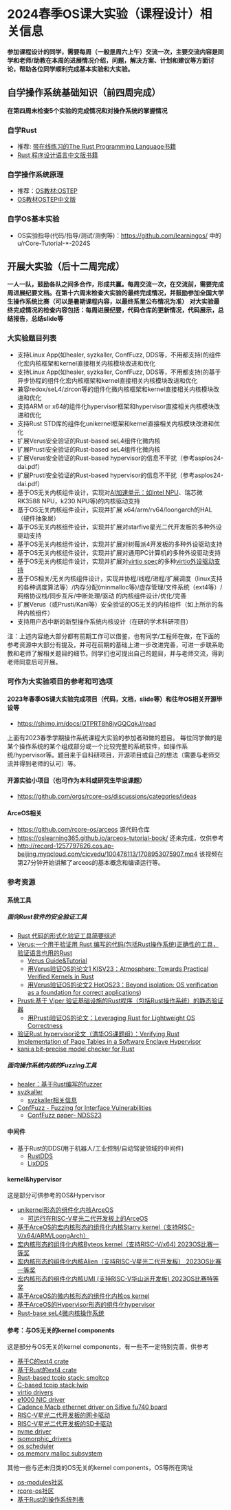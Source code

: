 # 2024春季OS课大实验（课程设计）相关信息

**参加课程设计的同学，需要每周（一般是周六上午）交流一次，主要交流内容是同学和老师/助教在本周的进展情况介绍，问题，解决方案、计划和建议等方面讨论，帮助各位同学顺利完成基本实验和大实验。**

## 自学操作系统基础知识（前四周完成）
**在第四周末检查5个实验的完成情况和对操作系统的掌握情况**

### 自学Rust
- 推荐: [带在线练习的The Rust Programming Language书籍](https://rust-book.cs.brown.edu/)
- [Rust 程序设计语言中文版书籍](https://kaisery.github.io/trpl-zh-cn/)

### 自学操作系统原理
- 推荐：[OS教材:OSTEP](https://pages.cs.wisc.edu/~remzi/OSTEP/)
- [OS教材OSTEP中文版](https://github.com/remzi-arpacidusseau/ostep-translations/tree/master/chinese)

### 自学OS基本实验
- OS实验指导(代码/指导/测试/测例等)：https://github.com/learningos/ 中的 u/rCore-Tutorial-*-2024S

## 开展大实验（后十二周完成）
**一人一队，鼓励各队之间多合作，形成共赢。每周交流一次，在交流前，需要完成周进展纪要文档。在第十六周末检查大实验的最终完成情况，并鼓励参加全国大学生操作系统比赛（可以是暑期课程内容，以最终系里公布情况为准）**
**对大实验最终完成情况的检查内容包括：每周进展纪要，代码仓库的更新情况，代码展示，总结报告，总结slide等**

### 大实验题目列表
- 支持Linux App(如healer, syzkaller, ConfFuzz, DDS等，不用都支持)的组件化宏内核框架和kernel直接相关内核模块改进和优化
- 支持Linux App(如healer, syzkaller, ConfFuzz, DDS等，不用都支持)的基于异步协程的组件化宏内核框架和kernel直接相关内核模块改进和优化 
- 兼容redox/seL4/zircon等的组件化微内核框架和kernel直接相关内核模块改进和优化
- 支持ARM or x64的组件化hypervisor框架和hypervisor直接相关内核模块改进和优化
- 支持Rust STD库的组件化unikernel框架和kernel直接相关内核模块改进和优化
- 扩展Verus安全验证的Rust-based seL4组件化微内核
- 扩展Prusti安全验证的Rust-based seL4组件化微内核
- 扩展Verus安全验证的Rust-based hypervisor的信息不干扰（参考asplos24-dai.pdf）
- 扩展Prusti安全验证的Rust-based hypervisor的信息不干扰（参考asplos24-dai.pdf）
- 基于OS无关内核组件设计，实现对[AI加速单元：如Intel NPU](https://git.kernel.org/pub/scm/linux/kernel/git/stable/linux.git/tree/drivers/accel/ivpu)、瑞芯微RK3588 NPU，k230 NPU等)的内核驱动支持
- 基于OS无关内核组件设计，实现并扩展 x64/arm/rv64/loongarch的HAL（硬件抽象层）
- 基于OS无关内核组件设计，实现并扩展对starfive星光二代开发板的多种外设驱动支持
- 基于OS无关内核组件设计，实现并扩展对树莓派4开发板的多种外设驱动支持
- 基于OS无关内核组件设计，实现并扩展对通用PC计算机的多种外设驱动支持
- 基于OS无关内核组件设计，实现并扩展对[virtio spec](https://docs.oasis-open.org/virtio/virtio/v1.2/csd01/virtio-v1.2-csd01.html)的多种[virtio外设驱动支持](https://github.com/rcore-os/virtio-drivers)
- 基于OS相关/无关内核组件设计，实现并协程/线程/进程/扩展调度（linux支持的各种调度算法等）/内存分配(minmalloc等)/虚存管理/文件系统（ext4等）/网络协议栈/同步互斥/中断处理/驱动 的内核组件设计/优化/完善
- 扩展Verus（或Prusti/Kani等）安全验证的OS无关的内核组件（如上所示的各种内核组件）
- 支持用户态中断的新型操作系统内核设计（在研的学术科研项目）
 
注：上述内容绝大部分都有前期工作可以借鉴，也有同学/工程师在做，在下面的参考资源中大部分有提及，并可在前期的基础上进一步改进完善，可进一步联系助教和老师了解相关题目的细节。同学们也可提出自己的题目，并与老师交流，得到老师同意后可开展。

### 可作为大实验项目的参考和可选项

#### 2023年春季OS课大实验完成项目（代码，文档，slide等）和往年OS相关开源毕设等
- https://shimo.im/docs/QTPRT8h8jyGQCqkJ/read

上面有2023春季学期操作系统课程大实验的参加者和做的题目。
每位同学做的是某个操作系统的某个组成部分或一个比较完整的系统软件，如操作系统/hypervisor等。题目来于自科研项目，开源项目或自己的想法（需要与老师交流并得到老师的认可）等。

#### 开源实验小项目（也可作为本科或研究生毕设课题）
- https://github.com/orgs/rcore-os/discussions/categories/ideas

#### ArceOS相关
- https://github.com/rcore-os/arceos 源代码仓库
- https://oslearning365.github.io/arceos-tutorial-book/ 还未完成，仅供参考
- http://record-1257797626.cos.ap-beijing.myqcloud.com/cicvedu/100476113/1708953075907.mp4 该视频在第27分钟开始讲解了arceos的基本概念和编译运行等。


### 参考资源
####  系统工具
##### 面向Rust软件的安全验证工具
- [Rust 代码的形式化验证工具简要综述](https://zhuanlan.zhihu.com/p/637360324)
- [Verus:一个用于验证用 Rust 编写的代码(包括Rust操作系统)正确性的工具，验证语言也用的Rust](https://github.com/verus-lang/verus)
   - [Verus Guide&Tutorial](https://verus-lang.github.io/verus/guide/)
   - [用Verus验证OS的论文1 KISV23：Atmosphere: Towards Practical Verified Kernels in Rust](https://arkivm.github.io/publications/2023-kisv-atmo.pdf)
   - [用Verus验证OS的论文2 HotOS23：Beyond isolation: OS verification as a foundation for correct applications](https://research.vmware.com/files/attachments/0/0/0/0/1/7/1/hotos23-beyond-isolation.pdf))
- [Prusti:基于 Viper 验证基础设施的Rust程序（包括Rust操作系统）的静态验证器](https://www.pm.inf.ethz.ch/research/prusti.html)
   - [用Prusti验证OS的论文：Leveraging Rust for Lightweight OS Correctness](https://dl.acm.org/doi/10.1145/3625275.3625398)
- [验证Rust hypervisor论文（清华OS课题组）：Verifying Rust Implementation of Page Tables in a Software Enclave Hypervisor](https://www.cs.columbia.edu/~rgu/publications/asplos24-dai.pdf)
- [kani:a bit-precise model checker for Rust](https://github.com/model-checking/kani)
##### 面向操作系统内核的Fuzzing工具
- [healer：基于Rust编写的fuzzer](https://github.com/SunHao-0/healer)
- [syzkaller](https://github.com/google/syzkaller)
  - [syzkaller相关信息](https://github.com/orgs/rcore-os/discussions/38) 
- [ConfFuzz - Fuzzing for Interface Vulnerabilities](https://github.com/conffuzz/conffuzz)
  - [ConfFuzz paper- NDSS23](https://arxiv.org/abs/2212.12904)
#### 中间件
- 基于Rust的DDS(用于机器人/工业控制/自动驾驶领域的中间件)
   - [RustDDS](https://github.com/jhelovuo/RustDDS)
   - [LixDDS](https://gitee.com/mrunix/lix-dds)
  
#### kernel&hypervisor
这是部分可供参考的OS&Hypervisor
- [unikernel形态的组件化内核ArceOS](https://github.com/rcore-os/arceos)
   - [可运行在RISC-V星光二代开发板上的ArceOS](https://github.com/yuoo655/arceos_net/tree/starfive2)
- [基于ArceOS的宏内核形态的组件化内核Starry kernel（支持RISC-V/x64/ARM/LoongArch）](https://github.com/Arceos-monolithic/Starry)
- [宏内核形态的组件化内核Byteos kernel（支持RISC-V/x64) 2023OS比赛一等奖]( https://www.github.com/yfblock/Byteos) 
- [宏内核形态的组件化内核Alien（支持RISC-V星光二代开发板） 2023OS比赛一等奖](https://github.com/Godones/Alien)
- [宏内核形态的组件化内核UMI (支持RISC-V华山派开发板) 2023OS比赛特等奖](https://github.com/js2xxx/umi)
- [基于ArceOS的微内核形态的组件化内核os kernel](https://github.com/jhdjames37/arceos)
- [基于ArceOS的Hypervisor形态的组件化hypervisor](https://github.com/arceos-hypervisor/hypercraft)
- [Rust-base seL4微内核操作系统](https://github.com/rel4team/rel4_kernel)

#### 参考：与OS无关的kernel components
这是部分与OS无关的kernel components，有一些不一定特别完善，供参考

- [基于C的ext4 crate](https://github.com/rcore-os/lwext4_rust)
- [基于Rust的ext4 crate](https://github.com/yuoo655/ext4_rs)
- [Rust-based tcpip stack: smoltcp](https://github.com/rcore-os/smoltcp)
- [C-based tcpip stack:lwip](https://github.com/Centaurus99/arceos-lwip)
- [virtio drivers](https://github.com/rcore-os/virtio-drivers)
- [e1000 NIC driver](https://github.com/rcore-os/e1000-driver)
- [Cadence Macb ethernet driver on Sifive fu740 board](https://github.com/rcore-os/cadence-macb-driver)
- [RISC-V星光二代开发板的网卡驱动](https://github.com/yuoo655/visionfive2_net_driver)
- [RISC-V星光二代开发板的SD卡驱动](https://github.com/os-module/visionfive2-sd) 
- [nvme driver](https://github.com/rcore-os/nvme_driver)
- [isomorphic_drivers](https://github.com/rcore-os/isomorphic_drivers)
- [os scheduler](https://github.com/131131yhx/arceos)
- [os memory malloc subsystem](https://github.com/rcore-os/mem_malloc_subsystem)

其他一些与还未归类的OS无关的kernel components，OS等所在网址
- [os-modules社区](https://github.com/os-module)
- [rcore-os社区](https://github.com/rcore-os)
- [基于Rust的操作系统列表](https://github.com/chyyuu/aos_course_info/blob/master/rustoslist.md)
